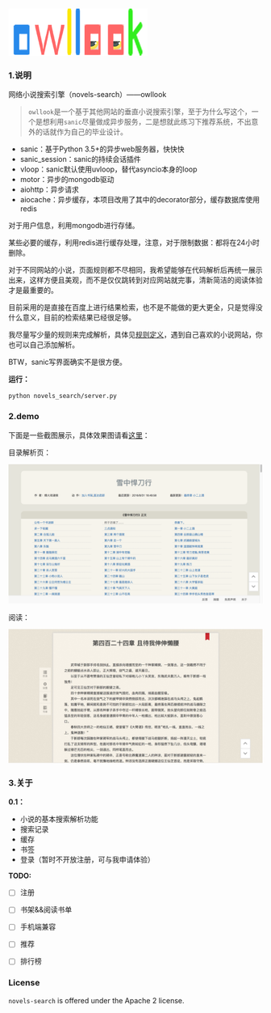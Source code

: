 ### 

![chapter](./novels_search/static/novels/img/logo_home.png)

### 1.说明

网络小说搜索引擎（novels-search）——owllook

> `owllook`是一个基于其他网站的垂直小说搜索引擎，至于为什么写这个，一个是想利用`sanic`尽量做成异步服务，二是想就此练习下推荐系统，不出意外的话就作为自己的毕业设计。

- sanic：基于Python 3.5+的异步web服务器，快快快
- sanic_session：sanic的持续会话插件
- vloop：sanic默认使用uvloop，替代asyncio本身的loop
- motor：异步的mongodb驱动
- aiohttp：异步请求
- aiocache：异步缓存，本项目改用了其中的decorator部分，缓存数据库使用redis


对于用户信息，利用mongodb进行存储。

某些必要的缓存，利用redis进行缓存处理，注意，对于限制数据：都将在24小时删除。

对于不同网站的小说，页面规则都不尽相同，我希望能够在代码解析后再统一展示出来，这样方便且美观，而不是仅仅跳转到对应网站就完事，清新简洁的阅读体验才是最重要的。

目前采用的是直接在百度上进行结果检索，也不是不能做的更大更全，只是觉得没什么意义，目前的检索结果已经很足够。

我尽量写少量的规则来完成解析，具体见[规则定义](https://github.com/howie6879/novels-search/blob/master/docs/%E8%A7%84%E5%88%99%E5%AE%9A%E4%B9%89.md)，遇到自己喜欢的小说网站，你也可以自己添加解析。

BTW，sanic写界面确实不是很方便。

**运行：**

`python novels_search/server.py`

### 2.demo

下面是一些截图展示，具体效果图请看[这里](http://oe7yjec8x.bkt.clouddn.com/howie/2017-03-08-owllook.gif)：

目录解析页：

![demo](./docs/chapter.png)



阅读：

![content](./docs/content.png)

### 3.关于

**0.1：**

- 小说的基本搜索解析功能
- 搜索记录
- 缓存
- 书签
- 登录（暂时不开放注册，可与我申请体验）

**TODO:**

- [ ] 注册


- [ ] 书架&&阅读书单


- [ ] 手机端兼容


- [ ] 推荐


- [ ] 排行榜

### License

`novels-search` is offered under the Apache 2 license.